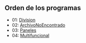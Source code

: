 ## Orden de los programas

- 01: [Division](/src/code/ev3/Division.java)
- 02: [ArchivoNoEncontrado](/src/code/ev3/ArchivoNoEncontrado.java)
- 03: [Paneles](/src/code/ev3/Paneles.java)
- 04: [Multifuncional](/src/code/ev3/Multifuncional.java)

